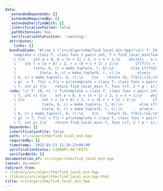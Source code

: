```yaml
---
data:
  _extendedDependsOn: []
  _extendedRequiredBy: []
  _extendedVerifiedWith: []
  _isVerificationFailed: false
  _pathExtension: hpp
  _verificationStatusIcon: ':warning:'
  attributes:
    links: []
  bundledCode: "#line 1 \"src/algorithm/find_local_min.hpp\"\n// f: [0, n) -> T\n\
    template < class T, class func > pair< int, T > find_local_min(func f, int n)\
    \ {\n    int a = 0, b = (n + 1) / 2, c = n + 1;\n    while(c - a > 2) {\n    \
    \    int l = (a + b) / 2, r = (b + c + 1) / 2;\n        if(f(l) < f(b))\n    \
    \        tie(a, b, c) = make_tuple(a, l, b);\n        else if(f(b) > f(r))\n \
    \           tie(a, b, c) = make_tuple(b, r, c);\n        else\n            tie(a,\
    \ b, c) = make_tuple(l, b, r);\n    }\n    return {b, f(b)};\n};\n\n// f: [0,\
    \ p) -> T, f(x) = f(x + p)\ntemplate < class T, class func > pair< int, T > find_min(func\
    \ f, int p) {\n    return find_local_min< T, func >(f, 2 * p - 1);\n}\n"
  code: "// f: [0, n) -> T\ntemplate < class T, class func > pair< int, T > find_local_min(func\
    \ f, int n) {\n    int a = 0, b = (n + 1) / 2, c = n + 1;\n    while(c - a > 2)\
    \ {\n        int l = (a + b) / 2, r = (b + c + 1) / 2;\n        if(f(l) < f(b))\n\
    \            tie(a, b, c) = make_tuple(a, l, b);\n        else if(f(b) > f(r))\n\
    \            tie(a, b, c) = make_tuple(b, r, c);\n        else\n            tie(a,\
    \ b, c) = make_tuple(l, b, r);\n    }\n    return {b, f(b)};\n};\n\n// f: [0,\
    \ p) -> T, f(x) = f(x + p)\ntemplate < class T, class func > pair< int, T > find_min(func\
    \ f, int p) {\n    return find_local_min< T, func >(f, 2 * p - 1);\n}\n"
  dependsOn: []
  isVerificationFile: false
  path: src/algorithm/find_local_min.hpp
  requiredBy: []
  timestamp: '2022-03-21 11:26:22+09:00'
  verificationStatus: LIBRARY_NO_TESTS
  verifiedWith: []
documentation_of: src/algorithm/find_local_min.hpp
layout: document
redirect_from:
- /library/src/algorithm/find_local_min.hpp
- /library/src/algorithm/find_local_min.hpp.html
title: src/algorithm/find_local_min.hpp
---
```

